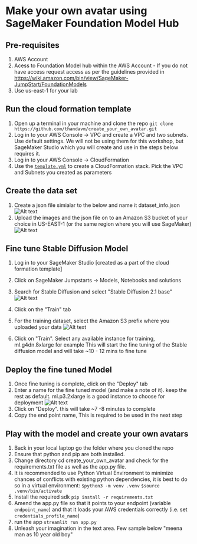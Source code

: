 # Make your own avatar using SageMaker Foundation Model Hub

## Pre-requisites

1. AWS Account
2. Acess to Foundation Model hub within the AWS Account - If you do not have access request access as per the guidelines provided in <https://wiki.amazon.com/bin/view/SageMaker-JumpStart/FoundationModels>
3. Use us-east-1 for your lab

## Run the cloud formation template

1. Open up a terminal in your machine and clone the repo
```git clone https://github.com/thandavm/create_your_own_avatar.git```
2. Log in to your AWS Console -> VPC and create a VPC and two subnets. Use default settings. We will not be using them for this
   workshop, but SageMaker Studio which you will create and use in the steps below requires it.
4. Log in to your AWS Console -> CloudFormation
5. Use the [`template.yml`](./template.yml) to create a CloudFormation stack.  Pick the VPC and Subnets you created as parameters

## Create the data set

1. Create a json file simialar to the below and name it dataset_info.json
![Alt text](images/image.png)
2. Upload the images and the json file on to an Amazon S3 bucket of your choice in US-EAST-1 (or the same region where you will use SageMaker)
![Alt text](images/image-1.png)

## Fine tune Stable Diffusion Model

1. Log in to your SageMaker Studio [created as a part of the cloud formation template]
2. Click on SageMaker Jumpstarts -> Models, Notebooks and solutions
3. Search for Stable Diffusion and select "Stable Diffusion 2.1 base"
![Alt text](images/image-2.png)
4. Click on the "Train" tab
5. For the training dataset, select the Amazon S3 prefix where you uploaded your data
![Alt text](images/image-3.png)

6. Click on "Train".
Select any available instance for training, ml.g4dn.8xlarge for example 
This will start the fine tuning of the Stable diffusion model and will take ~10 - 12 mins to fine tune

## Deploy the fine tuned Model

1. Once fine tuning is complete, click on the "Deploy" tab
2. Enter a name for the fine tuned model (and make a note of it).
   keep the rest as default. ml.p3.2xlarge is a good instance to choose for deployment
![Alt text](images/image-4.png)
4. Click on "Deploy".  this will take ~7 -8 minutes to complete
5. Copy the end point name,  This is required to be used in the next step

## Play with the model and create your own avatars

1. Back in your local laptop go the folder where you cloned the repo
2. Ensure that python and pip are both installed. 
3. Change directory cd create_your_own_avatar and check for the requirements.txt file as well as the app.py file.
4. It is recommended to use Python Virtual Environment to minimize chances of conflicts with existing python dependencies, it is best to do so in a virtual environment:
```$python3 -m venv .venv```
```$source .venv/bin/activate```
6. Install the required sdk
```pip install -r requirements.txt```
7. Amend the app.py file so that it points to your endpoint (variable ```endpoint_name```) and that it loads your AWS credentials correctly (i.e. set ```credentials_profile_name```)
8. run the app
```streamlit run app.py```
9. Unleash your imagination in the text area.  Few sample below
 "meena man as 10 year old boy"
